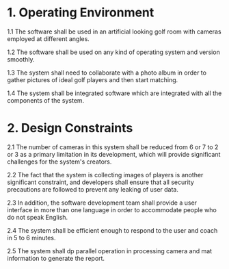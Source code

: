 # 1. Operating Environment

1.1 The software shall be used in an artificial looking golf room with cameras employed at different angles.

1.2 The software shall be used on any kind of operating system and version smoothly. 

1.3 The system shall need to collaborate with a photo album in order to gather pictures of ideal golf players and then start
matching. 

1.4 The system shall be integrated software which are integrated with all the components of
the system.

# 2. Design Constraints

2.1 The number of cameras in this system shall be reduced from 6 or 7 to 2 or 3 as a primary limitation
in its development, which will provide significant challenges for the system's creators. 

2.2 The fact that the system is collecting images of players is another significant constraint, and developers shall
ensure that all security precautions are followed to prevent any leaking of user data. 

2.3 In addition, the software development team shall provide a user interface in more than one language in order
to accommodate people who do not speak English. 

2.4 The system shall be efficient enough to respond to the user and coach in 5 to 6 minutes. 

2.5 The system shall dp parallel operation in processing camera and mat information to generate the report.

